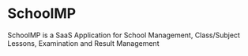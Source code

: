 # SchoolMP
SchoolMP is a SaaS Application for School Management, Class/Subject Lessons, Examination and Result Management

